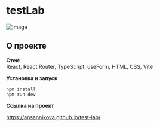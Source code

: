 # testLab

![image](https://github.com/user-attachments/assets/ce608bbe-9359-4aaa-ab61-4e495769c2fe)


## О проекте

**Стек**:  
React, React Router, TypeScript, useForm, HTML, CSS, Vite


**Установка и запуск**

```
npm install
npm run dev
```

**Ссылка на проект** 

https://ansannikova.github.io/test-lab/
